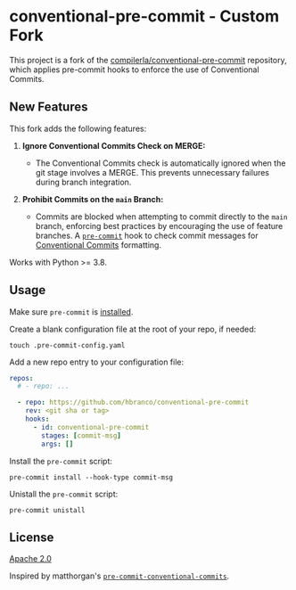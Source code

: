 # conventional-pre-commit - Custom Fork

This project is a fork of the [compilerla/conventional-pre-commit](https://github.com/compilerla/conventional-pre-commit) repository, which applies pre-commit hooks to enforce the use of Conventional Commits.

## New Features

This fork adds the following features:

1. **Ignore Conventional Commits Check on MERGE:**
   - The Conventional Commits check is automatically ignored when the git stage involves a MERGE. This prevents unnecessary failures during branch integration.

2. **Prohibit Commits on the `main` Branch:**
   - Commits are blocked when attempting to commit directly to the `main` branch, enforcing best practices by encouraging the use of feature branches.
A [`pre-commit`](https://pre-commit.com) hook to check commit messages for
[Conventional Commits](https://conventionalcommits.org) formatting.

Works with Python >= 3.8.

## Usage

Make sure `pre-commit` is [installed](https://pre-commit.com#install).

Create a blank configuration file at the root of your repo, if needed:

```console
touch .pre-commit-config.yaml
```

Add a new repo entry to your configuration file:

```yaml
repos:
  # - repo: ...

  - repo: https://github.com/hbranco/conventional-pre-commit
    rev: <git sha or tag>
    hooks:
      - id: conventional-pre-commit
        stages: [commit-msg]
        args: []
```

Install the `pre-commit` script:

```console
pre-commit install --hook-type commit-msg
```

Unistall the `pre-commit` script:

```console
pre-commit unistall
```
## License

[Apache 2.0](LICENSE)

Inspired by matthorgan's [`pre-commit-conventional-commits`](https://github.com/matthorgan/pre-commit-conventional-commits).

